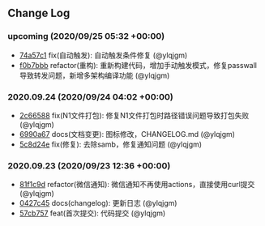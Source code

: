 ## Change Log

### upcoming (2020/09/25 05:32 +00:00)
- [74a57c1](https://github.com/ylqjgm/OpenWrt-Actions/commit/74a57c1351bbefd6dfed999f5b174eeea2a6874e) fix(自动触发): 自动触发条件修复 (@ylqjgm)
- [f0b7bbb](https://github.com/ylqjgm/OpenWrt-Actions/commit/f0b7bbb1f823b7d790dca5c8caff1c8e4c78ea29) refactor(重构): 重新构建代码，增加手动触发模式，修复passwall导致转发问题，新增多架构编译功能 (@ylqjgm)

### 2020.09.24 (2020/09/24 04:02 +00:00)
- [2c66588](https://github.com/ylqjgm/OpenWrt-Actions/commit/2c665885fb76b767b0008e2a578301fd0553a1b2) fix(N1文件打包): 修复N1文件打包时路径错误问题导致打包失败 (@ylqjgm)
- [6990a67](https://github.com/ylqjgm/OpenWrt-Actions/commit/6990a679698c4d3877b38ead1163614f26c40941) docs(文档变更): 图标修改，CHANGELOG.md (@ylqjgm)
- [5c8d24e](https://github.com/ylqjgm/OpenWrt-Actions/commit/5c8d24e289ad494c9ba1a28c67db3a9f51060058) fix(修复): 去除samb，修复通知问题 (@ylqjgm)

### 2020.09.23 (2020/09/23 12:36 +00:00)
- [81f1c9d](https://github.com/ylqjgm/OpenWrt-Actions/commit/81f1c9d812447d930fbf7d0c9b30645782b8de6b) refactor(微信通知): 微信通知不再使用actions，直接使用curl提交 (@ylqjgm)
- [0427c45](https://github.com/ylqjgm/OpenWrt-Actions/commit/0427c45bba43098f1444cc56fa86bc2a4180ee4c) docs(changelog): 更新日志 (@ylqjgm)
- [57cb757](https://github.com/ylqjgm/OpenWrt-Actions/commit/57cb757cb63fdb10f298ed46144bd418c6dd44a5) feat(首次提交): 代码提交 (@ylqjgm)